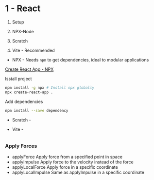 # 1 - React

1. Setup

1. NPX-Node
2. Scratch
3. Vite - Recommended

* NPX - Needs `npm` to get dependencies, ideal to modular applications

[Create React App - NPX](https://www.npmjs.com/package/create-react-app)

Isstall project
``` bash
npm install -g npx # Install npx globally
npx create-react-app .
```
Add dependencies
``` bash
npm install --save dependency
```

* Scratch -

* Vite - 



``` javascript

```

### Apply Forces

* applyForce           Apply force from a specified point in space
* applyImpulse         Apply force to the velocity instead of the force
* applyLocalForce      Apply force in a specific coordinate
* applyLocalImpulse    Same as applyImpulse in a specific coordinate


